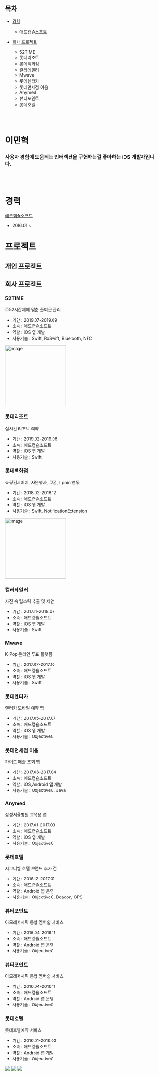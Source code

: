 ## 목차
- [경력](https://github.com/minss0803/resume#애드캡슐소프트)
     - 애드캡슐소프트
     
- [회사 프로젝트](https://github.com/JeaSungLEE/resume#회사-프로젝트)
    - 52TIME
    - 롯데리조트
    - 롯데백화점
    - 컬러테일러
    - Mwave
    - 롯데렌터카
    - 롯데면세점 이음
    - Anymed
    - 뷰티포인트
    - 롯데호텔
<br>
<br>

# 이민혁
### 사용자 경험에 도움되는 인터랙션을 구현하는걸 좋아하는 iOS 개발자입니다. 

<br>
<br>

# 경력
[애드캡슐소프트](http://www.adcapsule.co.kr/)
- 2016.01 ~ 

# 프로젝트
## 개인 프로젝트

## 회사 프로젝트
### 52TIME
주52시간제에 맞춘 출퇴근 관리
- 기간 : 2019.07-2019.09
- 소속 : 애드캡슐소프트
- 역할 : iOS 앱 개발
- 사용기술 : Swift, RxSwift, Bluetooth, NFC

<img width="200" alt="image" src="https://user-images.githubusercontent.com/13097922/52127451-7061d680-2675-11e9-976b-6d2de1cc6e78.JPG">

### 롯데리조트
실시간 리조트 예약
- 기간 : 2019.02-2019.06
- 소속 : 애드캡슐소프트
- 역할 : iOS 앱 개발
- 사용기술 : Swift


### 롯데백화점
쇼핑컨시어지, 사은행사, 쿠폰, Lpoint연동
- 기간 : 2018.02-2018.12
- 소속 : 애드캡슐소프트
- 역할 : iOS 앱 개발
- 사용기술 : Swift, NotificationExtension

<img width="200" alt="image" src="https://github.com/JeaSungLEE/resume/blob/master/IMAGE/Simulator%20Screen%20Shot%20-%20iPhone%20X%20-%202018-05-14%20at%2016.37.52.png">

### 컬러테일러
사진 속 립스틱 추출 및 제안
- 기간 : 2017.11-2018.02
- 소속 : 애드캡슐소프트
- 역할 : iOS 앱 개발
- 사용기술 : Swift

### Mwave
K-Pop 온라인 투표 플랫폼
- 기간 : 2017.07-2017.10
- 소속 : 애드캡슐소프트
- 역할 : iOS 앱 개발
- 사용기술 : Swift

### 롯데렌터카
렌터카 모바일 예약 앱
- 기간 : 2017.05-2017.07
- 소속 : 애드캡슐소프트
- 역할 : iOS 앱 개발
- 사용기술 : ObjectiveC

### 롯데면세점 이음
가이드 매출 조회 앱
- 기간 : 2017.03-2017.04
- 소속 : 애드캡슐소프트
- 역할 : iOS,Android 앱 개발
- 사용기술 : ObjectiveC, Java

### Anymed
삼성서울병원 교육용 앱
- 기간 : 2017.01-2017.03
- 소속 : 애드캡슐소프트
- 역할 : iOS 앱 개발
- 사용기술 : ObjectiveC

### 롯데호텔
시그니엘 호텔 브랜드 추가 건
- 기간 : 2016.12-2017.01
- 소속 : 애드캡슐소프트
- 역할 : Android 앱 운영
- 사용기술 : ObjectiveC, Beacon, GPS

### 뷰티포인트
아모레퍼시픽 통합 멤버쉽 서비스
- 기간 : 2016.04-2016.11 
- 소속 : 애드캡슐소프트
- 역할 : Android 앱 운영
- 사용기술 : ObjectiveC

### 뷰티포인트
아모레퍼시픽 통합 멤버쉽 서비스
- 기간 : 2016.04-2016.11 
- 소속 : 애드캡슐소프트
- 역할 : Android 앱 운영
- 사용기술 : ObjectiveC

### 롯데호텔
롯데호텔예약 서비스
- 기간 : 2016.01-2016.03
- 소속 : 애드캡슐소프트
- 역할 : Android 앱 개발
- 사용기술 : ObjectiveC

![](https://github.com/kaskay/intro/blob/master/IMAGE/IMG_0588.PNG)
![](https://github.com/kaskay/intro/blob/master/IMAGE/IMG_0589.PNG)
![](https://github.com/kaskay/intro/blob/master/IMAGE/IMG_0590.PNG)
